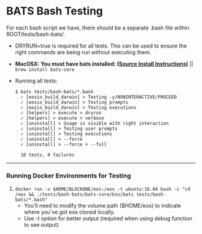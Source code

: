 # BATS Bash Testing

For each bash script we have, there should be a separate .bash file within ROOT/tests/bash-bats/.

- DRYRUN=true is required for all tests. This can be used to ensure the right commands are being run without executing them.
- **MacOSX: You must have bats installed: ([Source Install Instructions](https://github.com/bats-core/bats-core#installing-bats-from-source))** || `brew install bats-core`

 - Running all tests: 
    ```
    $ bats tests/bash-bats/*.bash
      ✓ [eosio_build_darwin] > Testing -y/NONINTERACTIVE/PROCEED
      ✓ [eosio_build_darwin] > Testing prompts
      ✓ [eosio_build_darwin] > Testing executions
      ✓ [helpers] > execute > dryrun
      ✓ [helpers] > execute > verbose
      ✓ [uninstall] > Usage is visible with right interaction
      ✓ [uninstall] > Testing user prompts
      ✓ [uninstall] > Testing executions
      ✓ [uninstall] > --force
      ✓ [uninstall] > --force + --full

      10 tests, 0 failures
    ```

---

### Running Docker Environments for Testing
  1. `docker run -v $HOME/BLOCKONE/eos:/eos -t ubuntu:16.04 bash -c "cd /eos && ./tests/bash-bats/bats-core/bin/bats tests/bash-bats/*.bash"`
      - You'll need to modify the volume path ($HOME/eos) to indicate where you've got eos cloned locally.
      - Use -t option for better output (required when using debug function to see output)
